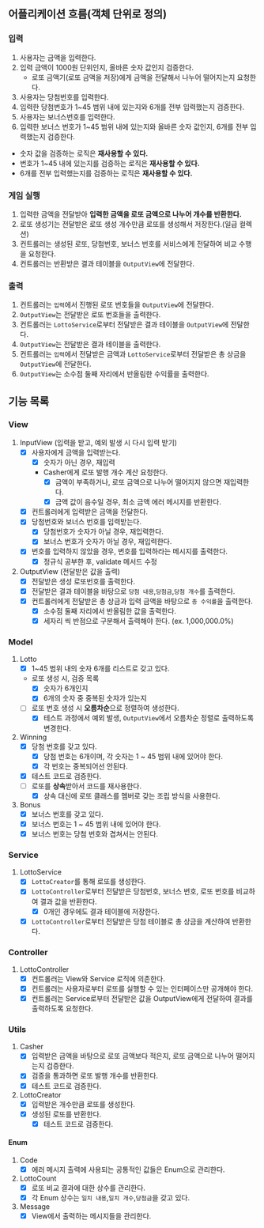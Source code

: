 ## 어플리케이션 흐름(객체 단위로 정의)
### 입력
1. 사용자는 금액을 입력한다.
2. 입력 금액이 1000원 단위인지, 올바른 숫자 값인지 검증한다.
    - 로또 금액기(로또 금액을 저장)에게 금액을 전달해서 나누어 떨어지는지 요청한다.
3. 사용자는 당첨번호를 입력한다.
4. 입력한 당첨번호가 1~45 범위 내에 있는지와 6개를 전부 입력했는지 검증한다.
5. 사용자는 보너스번호를 입력한다.
6. 입력한 보너스 번호가 1~45 범위 내에 있는지와 올바른 숫자 값인지, 6개를 전부 입력했는지 검증한다.
- 숫자 값을 검증하는 로직은 **재사용할 수 있다.**
- 번호가 1~45 내에 있는지를 검증하는 로직은 **재사용할 수 있다.**
- 6개를 전부 입력했는지를 검증하는 로직은 **재사용할 수 있다.**

### 게임 실행
1. 입력한 금액을 전달받아 **입력한 금액을 로또 금액으로 나누어 개수를 반환한다.**
2. 로또 생성기는 전달받은 로또 생성 개수만큼 로또를 생성해서 저장한다.(일급 컬렉션)
3. 컨트롤러는 생성된 로또, 당첨번호, 보너스 번호를 서비스에게 전달하여 비교 수행을 요청한다.
4. 컨트롤러는 반환받은 결과 테이블을 `OutputView`에 전달한다.

### 출력
1. 컨트롤러는 `입력`에서 진행된 로또 번호들을 `OutputView`에 전달한다.
2. `OutputView`는 전달받은 로또 번호들을 출력한다.
3. 컨트롤러는 `LottoService`로부터 전달받은 결과 테이블을 `OutputView`에 전달한다.
4. `OutputView`는 전달받은 결과 테이블을 출력한다.
5. 컨트롤러는 `입력`에서 전달받은 금액과 `LottoService`로부터 전달받은 총 상금을 `OutputView`에 전달한다.
6. `OutputView`는 소수점 둘째 자리에서 반올림한 수익률을 출력한다.

## 기능 목록
### View
1. InputView (입력을 받고, 예외 발생 시 다시 입력 받기)
   -  [x] 사용자에게 금액을 입력받는다.
     -  [x] 숫자가 아닌 경우, 재입력
     - Casher에게 로또 발행 개수 계산 요청한다.
       -  [x] 금액이 부족하거나, 로또 금액으로 나누어 떨어지지 않으면 재입력한다.
       -  [x] 금액 값이 음수일 경우, 최소 금액 에러 메시지를 반환한다.
   - [x] 컨트롤러에게 입력받은 금액을 전달한다. 
   - [x] 당첨번호와 보너스 번호를 입력받는다. 
     - [x] 당첨번호가 숫자가 아닐 경우, 재입력한다. 
     - [x] 보너스 번호가 숫자가 아닐 경우, 재입력한다. 
   - [x] 번호를 입력하지 않았을 경우, 번호를 입력하라는 메시지를 출력한다.
     - [x] 정규식 공부한 후, validate 메서드 수정
2. OutputView (전달받은 값을 출력)
   - [x] 전달받은 생성 로또번호를 출력한다.
   - [x] 전달받은 결과 테이블을 바탕으로 `당첨 내용`,`당첨금`,`당첨 개수`를 출력한다.
   - [x] 컨트롤러에게 전달받은 총 상금과 입력 금액을 바탕으로 `총 수익률`을 출력한다.
     - [x] 소수점 둘째 자리에서 반올림한 값을 출력한다.
     - [x] 세자리 씩 반점으로 구분해서 출력해야 한다. (ex. 1,000,000.0%)
### Model
1. Lotto
    - [x] 1~45 범위 내의 숫자 6개를 리스트로 갖고 있다.
    - 로또 생성 시, 검증 목록
        - [x] 숫자가 6개인지
        - [x] 6개의 숫자 중 중복된 숫자가 있는지
    - [ ] 로또 번호 생성 시 **오름차순**으로 정렬하여 생성한다.
      - [x] 테스트 과정에서 예외 발생, `OutputView`에서 오름차순 정렬로 출력하도록 변경한다.
2. Winning
    - [x] 당첨 번호를 갖고 있다.
        - [x] 당첨 번호는 6개이며, 각 숫자는 1 ~ 45 범위 내에 있어야 한다.
        - [x] 각 번호는 중복되어선 안된다.
    - [x] 테스트 코드로 검증한다.
    - [ ] 로또를 **상속**받아서 코드를 재사용한다.
      - [x] 상속 대신에 로또 클래스를 멤버로 갖는 조립 방식을 사용한다.
3. Bonus
    - [x] 보너스 번호를 갖고 있다.
    - [x] 보너스 번호는 1 ~ 45 범위 내에 있어야 한다.
    - [x] 보너스 번호는 당첨 번호와 겹쳐서는 안된다.
### Service
1. LottoService
    - [x] `LottoCreator`를 통해 로또를 생성한다.
    - [x] `LottoController`로부터 전달받은 당첨번호, 보너스 번호, 로또 번호를 비교하여 결과 값을 반환한다.
      - [x] 0개인 경우에도 결과 테이블에 저장한다.
    - [x] `LottoController`로부터 전달받은 당첨 테이블로 총 상금을 계산하여 반환한다.
### Controller
1. LottoController
   - [x] 컨트롤러는 View와 Service 로직에 의존한다.
   - [x] 컨트롤러는 사용자로부터 로또를 실행할 수 있는 인터페이스만 공개해야 한다.
   - [x] 컨트롤러는 Service로부터 전달받은 값을 OutputView에게 전달하여 결과를 출력하도록 요청한다.
### Utils
1. Casher
    - [x] 입력받은 금액을 바탕으로 로또 금액보다 적은지, 로또 금액으로 나누어 떨어지는지 검증한다.
    - [x] 검증을 통과하면 로또 발행 개수를 반환한다.
    - [x] 테스트 코드로 검증한다.
2. LottoCreator
    - [x] 입력받은 개수만큼 로또를 생성한다.
    - [x] 생성된 로또를 반환한다.
      - [x] 테스트 코드로 검증한다.
#### Enum
1. Code
    - [x] 에러 메시지 출력에 사용되는 공통적인 값들은 Enum으로 관리한다.
2. LottoCount
    - [x] 로또 비교 결과에 대한 상수를 관리한다.
    - [x] 각 Enum 상수는 `일치 내용`,`일치 개수`,`당첨금`을 갖고 있다. 
3. Message
    - [x] View에서 출력하는 메시지들을 관리한다.
